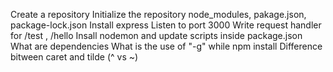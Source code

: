 Create a repository
Initialize the repository
node_modules, pakage.json, package-lock.json
Install express
Listen to port 3000
Write request handler for /test , /hello
Insall nodemon and update scripts inside package.json
What are dependencies
What is the use of "-g" while npm install
Difference bitween caret and tilde (^ vs ~)